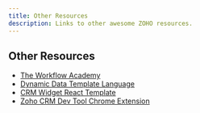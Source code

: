```yaml
---
title: Other Resources
description: Links to other awesome ZOHO resources.
---
```


## Other Resources

- [The Workflow Academy](https://github.com/TheWorkflowAcademy)
- [Dynamic Data Template Language](https://documentation.zohosites.com/language.html)
- [CRM Widget React Template](https://github.com/dmick92/crm-widget-react)
- [Zoho CRM Dev Tool Chrome Extension](https://chromewebstore.google.com/detail/zoho-crm-devtool/mjcppmfgjpllmmoneiaegecjlcpbfgmi?hl=en)
